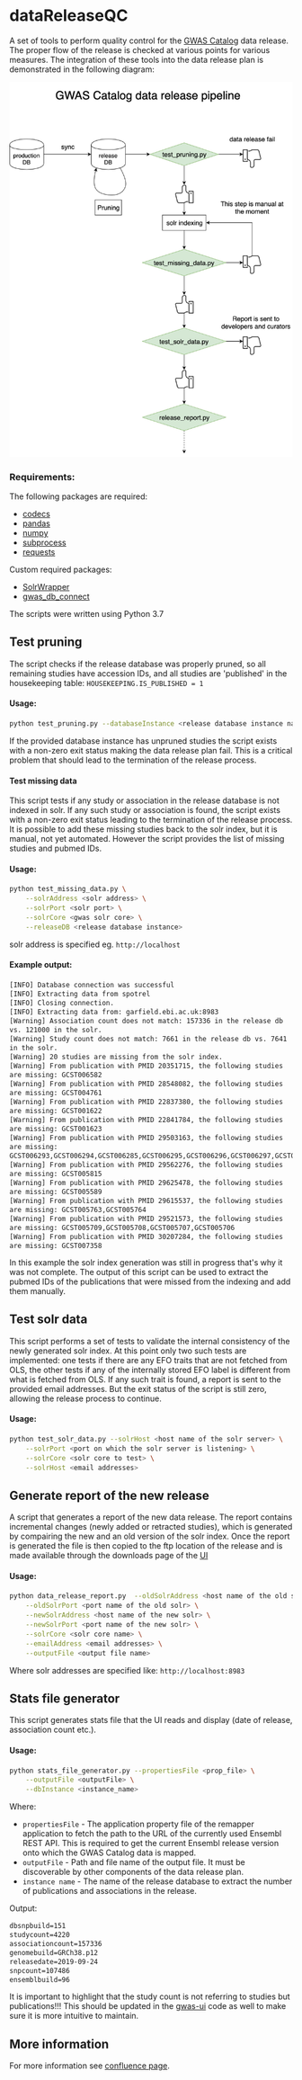 # dataReleaseQC

A set of tools to perform quality control for the [GWAS Catalog](https://www.ebi.ac.uk/gwas) data release. The proper flow of the release is checked at various points for various measures. The integration of these tools into the data release plan is demonstrated in the following diagram:

![Data release QC](./data_release_QC_flow.png)

### Requirements:

The following packages are required:

* [codecs](https://docs.python.org/2/library/codecs.html)
* [pandas](https://pandas.pydata.org)
* [numpy](https://www.numpy.org/)
* [subprocess](https://docs.python.org/2/library/subprocess.html)
* [requests](https://2.python-requests.org/en/master/)

Custom required packages:

* [SolrWrapper](https://github.com/EBISPOT/gwas-utils/tree/master/solrWrapper)
* [gwas_db_connect](https://gitlab.ebi.ac.uk/gwas-catalog/gwas_db_connect/tree/master/gwas_db_connect)

The scripts were written using Python 3.7

## Test pruning

The script checks if the release database was properly pruned, so all remaining studies have accession IDs, and all studies are 'published' in the housekeeping table: `HOUSEKEEPING.IS_PUBLISHED = 1`

#### Usage:

```bash
python test_pruning.py --databaseInstance <release database instance name>
```

If the provided database instance has unpruned studies the script exists with a non-zero exit status making the data release plan fail. This is a critical problem that should lead to the termination of the release process.


#### Test missing data

This script tests if any study or association in the release database is not indexed in solr. If any such study or association is found, the script exists with a non-zero exit status leading to the termination of the release process. It is possible to add these missing studies back to the solr index, but it is manual, not yet automated. However the script provides the list of missing studies and pubmed IDs.

#### Usage:

```bash
python test_missing_data.py \
    --solrAddress <solr address> \
    --solrPort <solr port> \
    --solrCore <gwas solr core> \
    --releaseDB <release database instance>
```

solr address is specified eg. `http://localhost`

#### Example output:

```
[INFO] Database connection was successful
[INFO] Extracting data from spotrel
[INFO] Closing connection.
[INFO] Extracting data from: garfield.ebi.ac.uk:8983
[Warning] Association count does not match: 157336 in the release db vs. 121000 in the solr.
[Warning] Study count does not match: 7661 in the release db vs. 7641 in the solr.
[Warning] 20 studies are missing from the solr index.
[Warning] From publication with PMID 20351715, the following studies are missing: GCST006582
[Warning] From publication with PMID 28548082, the following studies are missing: GCST004761
[Warning] From publication with PMID 22837380, the following studies are missing: GCST001622
[Warning] From publication with PMID 22841784, the following studies are missing: GCST001623
[Warning] From publication with PMID 29503163, the following studies are missing: GCST006293,GCST006294,GCST006285,GCST006295,GCST006296,GCST006297,GCST006298
[Warning] From publication with PMID 29562276, the following studies are missing: GCST005815
[Warning] From publication with PMID 29625478, the following studies are missing: GCST005589
[Warning] From publication with PMID 29615537, the following studies are missing: GCST005763,GCST005764
[Warning] From publication with PMID 29521573, the following studies are missing: GCST005709,GCST005708,GCST005707,GCST005706
[Warning] From publication with PMID 30207284, the following studies are missing: GCST007358
```

In this example the solr index generation was still in progress that's why it was not complete. The output of this script can be used to extract the pubmed IDs of the publications that were missed from the indexing and add them manually.

## Test solr data

This script performs a set of tests to validate the internal consistency of the newly generated solr index. At this point only two such tests are implemented: one tests if there are any EFO traits that are not fetched from OLS, the other tests if any of the internally stored EFO label is different from what is fetched from OLS. If any such trait is found, a report is sent to the provided email addresses. But the exit status of the script is still zero, allowing the release process to continue.

#### Usage:

```bash
python test_solr_data.py --solrHost <host name of the solr server> \
    --solrPort <port on which the solr server is listening> \
    --solrCore <solr core to test> \
    --solrHost <email addresses>
```

## Generate report of the new release

A script that generates a report of the new data release. The report contains incremental changes (newly added or retracted studies), which is generated by compairing the new and an old version of the solr index. Once the report is generated the file is then copied to the ftp location of the release and is made available through the downloads page of the [UI](https://www.ebi.ac.uk/gwas/docs/file-downloads)


#### Usage:

```bash
python data_release_report.py  --oldSolrAddress <host name of the old solr> \
    --oldSolrPort <port name of the old solr> \
    --newSolrAddress <host name of the new solr> \
    --newSolrPort <port name of the new solr> \
    --solrCore <solr core name> \
    --emailAddress <email addresses> \
    --outputFile <output file name>
```

Where solr addresses are specified like: `http://localhost:8983`

## Stats file generator

This script generates stats file that the UI reads and display (date of release, association count etc.).

#### Usage:

```bash
python stats_file_generator.py --propertiesFile <prop_file> \
    --outputFile <outputFile> \
    --dbInstance <instance_name>
```

Where:

* `propertiesFile` - The application property file of the remapper application to fetch the path to the URL of the currently used Ensembl REST API. This is required to get the current Ensembl release version onto which the GWAS Catalog data is mapped.
* `outputFile` - Path and file name of the output file. It must be discoverable by other components of the data release plan.
* `instance name` - The name of the release database to extract the number of publications and associations in the release.

Output:

```
dbsnpbuild=151
studycount=4220
associationcount=157336
genomebuild=GRCh38.p12
releasedate=2019-09-24
snpcount=107486
ensemblbuild=96
```

It is important to highlight that the study count is not referring to studies but publications!!! This should be updated in the [gwas-ui](https://github.com/EBISPOT/gwas-ui) code as well to make sure it is more intuitive to maintain.

## More information

For more information see [confluence page](https://www.ebi.ac.uk/seqdb/confluence/display/GOCI/dataReleaseQC+tool).
